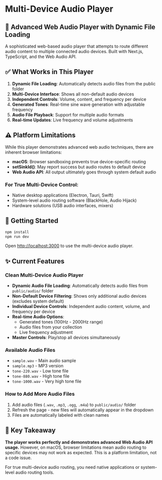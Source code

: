 # Multi-Device Audio Player

## 🎵 **Advanced Web Audio Player with Dynamic File Loading**

A sophisticated web-based audio player that attempts to route different audio content to multiple connected audio devices. Built with Next.js, TypeScript, and the Web Audio API.

## ✅ **What Works in This Player**

1. **Dynamic File Loading**: Automatically detects audio files from the public folder
2. **Multi-Device Interface**: Shows all non-default audio devices
3. **Independent Controls**: Volume, content, and frequency per device
4. **Generated Tones**: Real-time sine wave generation with adjustable frequency
5. **Audio File Playback**: Support for multiple audio formats
6. **Real-time Updates**: Live frequency and volume adjustments

## ⚠️ **Platform Limitations**

While this player demonstrates advanced web audio techniques, there are inherent browser limitations:

- **macOS**: Browser sandboxing prevents true device-specific routing
- **setSinkId()**: May report success but audio routes to default device
- **Web Audio API**: All output ultimately goes through system default audio

### **For True Multi-Device Control:**
- Native desktop applications (Electron, Tauri, Swift)
- System-level audio routing software (BlackHole, Audio Hijack)
- Hardware solutions (USB audio interfaces, mixers)

## 🔧 **Getting Started**

```bash
npm install
npm run dev
```

Open [http://localhost:3000](http://localhost:3000) to use the multi-device audio player.

## ✨ **Current Features**

### **Clean Multi-Device Audio Player**
- **Dynamic Audio File Loading**: Automatically detects audio files from `public/audio/` folder
- **Non-Default Device Filtering**: Shows only additional audio devices (excludes system default)
- **Individual Device Controls**: Independent audio content, volume, and frequency per device
- **Real-time Audio Options**: 
  - Generated tones (100Hz - 2000Hz range)
  - Audio files from your collection
  - Live frequency adjustment
- **Master Controls**: Play/stop all devices simultaneously

### **Available Audio Files**
- `sample.wav` - Main audio sample
- `sample.mp3` - MP3 version 
- `tone-220.wav` - Low tone file
- `tone-880.wav` - High tone file
- `tone-1000.wav` - Very high tone file

### **How to Add More Audio Files**
1. Add audio files (`.wav`, `.mp3`, `.ogg`, `.m4a`) to `public/audio/` folder
2. Refresh the page - new files will automatically appear in the dropdown
3. Files are automatically labeled with clean names

## 🎵 **Key Takeaway**

**The player works perfectly and demonstrates advanced Web Audio API usage.** However, on macOS, browser limitations mean audio routing to specific devices may not work as expected. This is a platform limitation, not a code issue.

For true multi-device audio routing, you need native applications or system-level audio routing tools.

